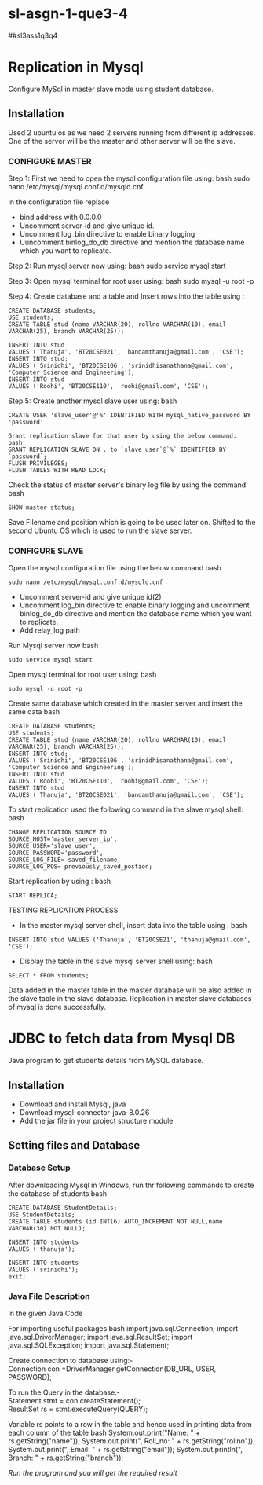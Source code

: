 # sl-asgn-1-que3-4
##sl3ass1q3q4

[//]: <> (Question 3)
# Replication in Mysql
Configure MySql in master slave mode using student database.

## Installation
Used 2 ubuntu os as we need 2 servers running from different ip addresses.
One of the server will be the master and other server will be the slave.

### CONFIGURE MASTER 
Step 1: First we need to open the mysql configuration file using:
bash
sudo nano /etc/mysql/mysql.conf.d/mysqld.cnf

In the configuration file replace
* bind address with 0.0.0.0
* Uncomment server-id and give unique id.
* Uncomment log_bin directive to enable binary logging 
* Uuncomment binlog_do_db directive and mention the database name which you want to replicate.

Step 2: Run mysql server now using:
bash
sudo service mysql start

Step 3: Open mysql terminal for root user using:
bash
sudo mysql -u root -p

Step 4: Create database and a table and Insert rows into the table using :

```
CREATE DATABASE students;
USE students;
CREATE TABLE stud (name VARCHAR(20), rollno VARCHAR(10), email VARCHAR(25), branch VARCHAR(25));
```
```
INSERT INTO stud
VALUES ('Thanuja', 'BT20CSE021', 'bandamthanuja@gmail.com', 'CSE');
INSERT INTO stud;
VALUES ('Srinidhi', 'BT20CSE106', 'srinidhisanathana@gmail.com', 'Computer Science and Engineering');
INSERT INTO stud
VALUES ('Roohi', 'BT20CSE110', 'roohi@gmail.com', 'CSE');
```




Step 5: Create another mysql slave user using:
bash
```
CREATE USER 'slave_user'@'%' IDENTIFIED WITH mysql_native_password BY 'password'

Grant replication slave for that user by using the below command:
bash
GRANT REPLICATION SLAVE ON . to `slave_user`@`%` IDENTIFIED BY `password`;
FLUSH PRIVILEGES;
FLUSH TABLES WITH READ LOCK;
```
Check the status of master server's binary log file by using the command:
bash
```
SHOW master status;
```
Save Filename and position which is going to be used later on.
Shifted to the second Ubuntu OS which is used to run the slave server.

### CONFIGURE SLAVE

Open the mysql configuration file using the below command
bash
```
sudo nano /etc/mysql/mysql.conf.d/mysqld.cnf
```

* Uncomment server-id and give unique id(2)
* Uncomment log_bin directive to enable binary logging and uncomment binlog_do_db directive and mention the database name which you want to replicate.
* Add relay_log path

Run Mysql server now
bash
```
sudo service mysql start
```
Open mysql terminal for root user using:
bash
```
sudo mysql -u root -p
```
Create same database  which created in the master server and insert the same data
bash
```
CREATE DATABASE students;
USE students;
CREATE TABLE stud (name VARCHAR(20), rollno VARCHAR(10), email VARCHAR(25), branch VARCHAR(25));
INSERT INTO stud;
VALUES ('Srinidhi', 'BT20CSE106', 'srinidhisanathana@gmail.com', 'Computer Science and Engineering');
INSERT INTO stud
VALUES ('Roohi', 'BT20CSE110', 'roohi@gmail.com', 'CSE');
INSERT INTO stud
VALUES ('Thanuja', 'BT20CSE021', 'bandamthanuja@gmail.com', 'CSE');
```
To start replication used the following command in the slave mysql shell:
bash
```
CHANGE REPLICATION SOURCE TO
SOURCE_HOST='master_server_ip',
SOURCE_USER='slave_user',
SOURCE_PASSWORD='password',
SOURCE_LOG_FILE= saved_filename,
SOURCE_LOG_POS= previously_saved_postion;
  ``` 
Start replication by using :
bash
```
START REPLICA;
```
TESTING REPLICATION PROCESS

* In the master mysql server shell, insert data into the table using : 
bash 
```
INSERT INTO stud VALUES ('Thanuja', 'BT20CSE21', 'thanuja@gmail.com', 'CSE');
```
* Display the table in the slave mysql server shell using:
bash 
```
SELECT * FROM students;
```
Data added in the master table in the master database will be also added in the slave table in the slave database.
Replication in master slave databases of mysql is done successfully.



[//]: <> (Question 4)
# JDBC to fetch data from Mysql DB
Java program to get students details from MySQL database.
## Installation
* Download and install Mysql, java
* Download mysql-connector-java-8.0.26
* Add the jar file in your project structure module

## Setting files and Database
### Database Setup
After downloading Mysql in Windows, run thr following
commands to create the database of students
bash
```
CREATE DATABASE StudentDetails;
USE StudentDetails;
CREATE TABLE students (id INT(6) AUTO_INCREMENT NOT NULL,name VARCHAR(30) NOT NULL);

INSERT INTO students
VALUES ('thanuja');

INSERT INTO students
VALUES ('srinidhi');
exit;
```

### Java File Description
In the given Java Code

For importing useful packages
bash
import java.sql.Connection;
import java.sql.DriverManager;
import java.sql.ResultSet;
import java.sql.SQLException;
import java.sql.Statement;

Create connection to database using:- \
Connection con =DriverManager.getConnection(DB_URL, USER, PASSWORD);

To run the Query in the database:- \
Statement stmt = con.createStatement();\
ResultSet rs = stmt.executeQuery(QUERY);

Variable rs points to a row in the table and hence used in printing 
data from each column of the table
bash
System.out.print("Name: " + rs.getString("name"));
System.out.print(", Roll_no: " + rs.getString("rollno"));
System.out.print(", Email: " + rs.getString("email"));
System.out.println(", Branch: " + rs.getString("branch"));

*Run the program and you will get the required result*
